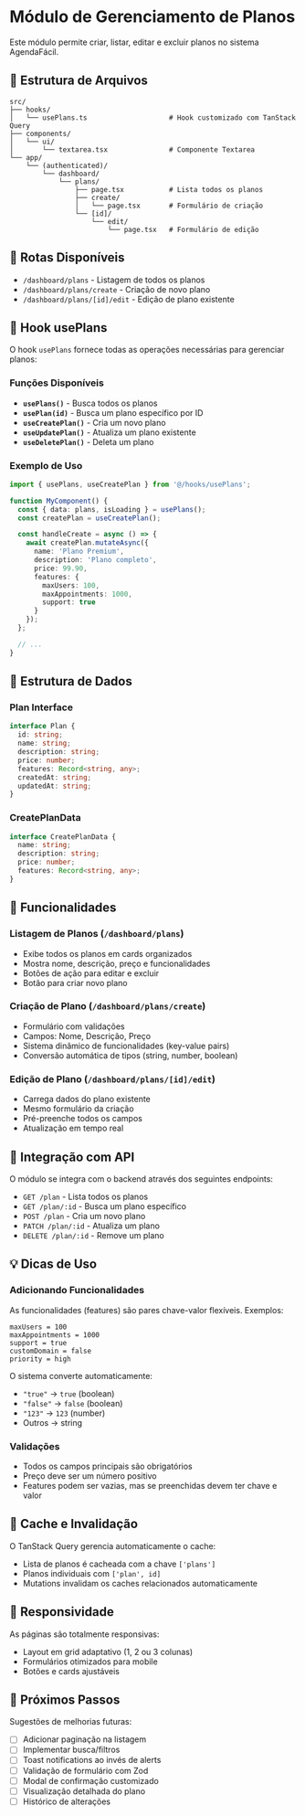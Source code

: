 # Módulo de Gerenciamento de Planos

Este módulo permite criar, listar, editar e excluir planos no sistema AgendaFácil.

## 📁 Estrutura de Arquivos

```
src/
├── hooks/
│   └── usePlans.ts                    # Hook customizado com TanStack Query
├── components/
│   └── ui/
│       └── textarea.tsx               # Componente Textarea
└── app/
    └── (authenticated)/
        └── dashboard/
            └── plans/
                ├── page.tsx           # Lista todos os planos
                ├── create/
                │   └── page.tsx       # Formulário de criação
                └── [id]/
                    └── edit/
                        └── page.tsx   # Formulário de edição
```

## 🚀 Rotas Disponíveis

- `/dashboard/plans` - Listagem de todos os planos
- `/dashboard/plans/create` - Criação de novo plano
- `/dashboard/plans/[id]/edit` - Edição de plano existente

## 🔧 Hook usePlans

O hook `usePlans` fornece todas as operações necessárias para gerenciar planos:

### Funções Disponíveis

- **`usePlans()`** - Busca todos os planos
- **`usePlan(id)`** - Busca um plano específico por ID
- **`useCreatePlan()`** - Cria um novo plano
- **`useUpdatePlan()`** - Atualiza um plano existente
- **`useDeletePlan()`** - Deleta um plano

### Exemplo de Uso

```typescript
import { usePlans, useCreatePlan } from '@/hooks/usePlans';

function MyComponent() {
  const { data: plans, isLoading } = usePlans();
  const createPlan = useCreatePlan();

  const handleCreate = async () => {
    await createPlan.mutateAsync({
      name: 'Plano Premium',
      description: 'Plano completo',
      price: 99.90,
      features: {
        maxUsers: 100,
        maxAppointments: 1000,
        support: true
      }
    });
  };

  // ...
}
```

## 📝 Estrutura de Dados

### Plan Interface

```typescript
interface Plan {
  id: string;
  name: string;
  description: string;
  price: number;
  features: Record<string, any>;
  createdAt: string;
  updatedAt: string;
}
```

### CreatePlanData

```typescript
interface CreatePlanData {
  name: string;
  description: string;
  price: number;
  features: Record<string, any>;
}
```

## 🎨 Funcionalidades

### Listagem de Planos (`/dashboard/plans`)
- Exibe todos os planos em cards organizados
- Mostra nome, descrição, preço e funcionalidades
- Botões de ação para editar e excluir
- Botão para criar novo plano

### Criação de Plano (`/dashboard/plans/create`)
- Formulário com validações
- Campos: Nome, Descrição, Preço
- Sistema dinâmico de funcionalidades (key-value pairs)
- Conversão automática de tipos (string, number, boolean)

### Edição de Plano (`/dashboard/plans/[id]/edit`)
- Carrega dados do plano existente
- Mesmo formulário da criação
- Pré-preenche todos os campos
- Atualização em tempo real

## 🔌 Integração com API

O módulo se integra com o backend através dos seguintes endpoints:

- `GET /plan` - Lista todos os planos
- `GET /plan/:id` - Busca um plano específico
- `POST /plan` - Cria um novo plano
- `PATCH /plan/:id` - Atualiza um plano
- `DELETE /plan/:id` - Remove um plano

## 💡 Dicas de Uso

### Adicionando Funcionalidades

As funcionalidades (features) são pares chave-valor flexíveis. Exemplos:

```
maxUsers = 100
maxAppointments = 1000
support = true
customDomain = false
priority = high
```

O sistema converte automaticamente:
- `"true"` → `true` (boolean)
- `"false"` → `false` (boolean)
- `"123"` → `123` (number)
- Outros → string

### Validações

- Todos os campos principais são obrigatórios
- Preço deve ser um número positivo
- Features podem ser vazias, mas se preenchidas devem ter chave e valor

## 🔄 Cache e Invalidação

O TanStack Query gerencia automaticamente o cache:

- Lista de planos é cacheada com a chave `['plans']`
- Planos individuais com `['plan', id]`
- Mutations invalidam os caches relacionados automaticamente

## 📱 Responsividade

As páginas são totalmente responsivas:
- Layout em grid adaptativo (1, 2 ou 3 colunas)
- Formulários otimizados para mobile
- Botões e cards ajustáveis

## 🎯 Próximos Passos

Sugestões de melhorias futuras:
- [ ] Adicionar paginação na listagem
- [ ] Implementar busca/filtros
- [ ] Toast notifications ao invés de alerts
- [ ] Validação de formulário com Zod
- [ ] Modal de confirmação customizado
- [ ] Visualização detalhada do plano
- [ ] Histórico de alterações
